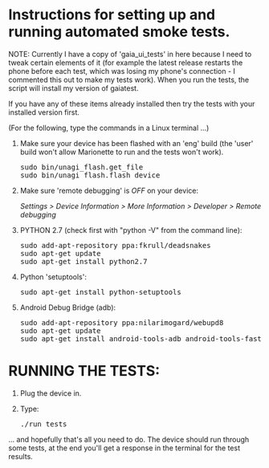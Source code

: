 Instructions for setting up and running automated smoke tests.
==============================================================

NOTE: Currently I have a copy of 'gaia_ui_tests' in here because I need to tweak certain elements
      of it (for example the latest release restarts the phone before each test, which was losing
      my phone's connection - I commented this out to make my tests work).
      When you run the tests, the script will install my version of gaiatest.


If you have any of these items already installed then try the tests with your installed version first.


(For the following, type the commands in a Linux terminal ...)

1. Make sure your device has been flashed with an 'eng' build (the 'user' build
   won't allow Marionette to run and the tests won't work).

   <pre>
   sudo bin/unagi_flash.get_file
   sudo bin/unagi_flash.flash_device
   </pre>


2. Make sure 'remote debugging' is *OFF* on your device:

   *Settings > Device Information > More Information >  Developer > Remote debugging*


3. PYTHON 2.7 (check first with "python -V" from the command line):

   <pre>
   sudo add-apt-repository ppa:fkrull/deadsnakes
   sudo apt-get update
   sudo apt-get install python2.7
   </pre>


4. Python 'setuptools':

   <pre>
   sudo apt-get install python-setuptools
   </pre>


5. Android Debug Bridge (adb):

   <pre>
   sudo add-apt-repository ppa:nilarimogard/webupd8
   sudo apt-get update
   sudo apt-get install android-tools-adb android-tools-fastboot
   </pre>



RUNNING THE TESTS:
==================

1. Plug the device in.

2. Type:

    <pre>./run_tests</pre>


... and hopefully that's all you need to do. The device should run through some tests, at the end you'll
get a response in the terminal for the test results.
